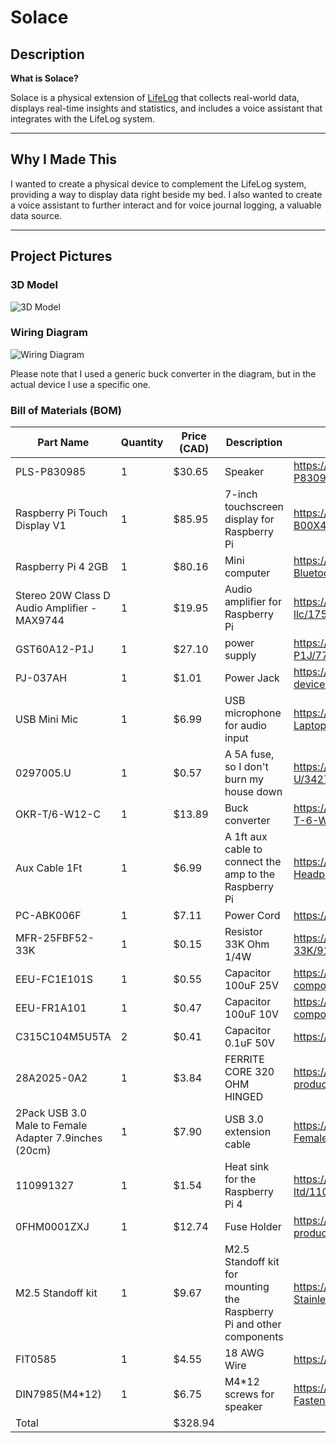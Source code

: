 # Solace

## Description

**What is Solace?**

Solace is a physical extension of [LifeLog](https://github.com/jaxfry/LifeLog) that collects real-world data, displays real-time insights and statistics, and includes a voice assistant that integrates with the LifeLog system.

---

## Why I Made This

I wanted to create a physical device to complement the LifeLog system, providing a way to display data right beside my bed. I also wanted to create a voice assistant to further interact and for voice journal logging, a valuable data source.

---

## Project Pictures

### 3D Model

![3D Model](https://hc-cdn.hel1.your-objectstorage.com/s/v3/e71c8c8a9725e7f2e04a51640a288c6fe2bac134_cleanshot_2025-07-03_at_15.13.48_2x.png)

### Wiring Diagram

![Wiring Diagram](https://hc-cdn.hel1.your-objectstorage.com/s/v3/94208fc16c89ac5b3baafca2eabae22fe82fc5b8_cleanshot_2025-07-06_at_00.52.57_2x.png)

Please note that I used a generic buck converter in the diagram, but in the actual device I use a specific one.

### Bill of Materials (BOM)

|Part Name                                            |Quantity|Price (CAD)|Description                                                         |Link                                                                                                |
|-----------------------------------------------------|--------|-----------|--------------------------------------------------------------------|----------------------------------------------------------------------------------------------------|
|PLS-P830985                                          |1       |$30.65     |Speaker                                                             |https://www.digikey.ca/en/products/detail/peerless-by-tymphany/PLS-P830985/6211132                  |
|Raspberry Pi Touch Display V1                        |1       |$85.95     |7-inch touchscreen display for Raspberry Pi                         |https://www.digikey.ca/en/products/detail/raspberry-pi/ASIN-B00X4WHP5E/6211133                      |
|Raspberry Pi 4 2GB                                   |1       |$80.16     |Mini computer                                                       |https://www.amazon.ca/Raspberry-Model-2019-Quad-Bluetooth/dp/B07TD42S27/                            |
|Stereo 20W Class D Audio Amplifier - MAX9744         |1       |$19.95     |Audio amplifier for Raspberry Pi                                    |https://www.digikey.ca/en/products/detail/adafruit-industries-llc/1752/4990780                      |
|GST60A12-P1J                                         |1       |$27.10     |power supply                                                        |https://www.digikey.ca/en/products/detail/mean-well-usa-inc/GST60A12-P1J/7703712                    |
|PJ-037AH                                             |1       |$1.01      |Power Jack                                                          |https://www.digikey.ca/en/products/detail/same-sky-formerly-cui-devices/PJ-037AH/1644547            |
|USB Mini Mic                                         |1       |$6.99      |USB microphone for audio input                                      |https://www.amazon.ca/Mini-Microphone-Skype-Desktop-Laptop/dp/B076BC2Y3W/                           |
|0297005.U                                            |1       |$0.57      |A 5A fuse, so I don't burn my house down                            |https://www.digikey.ca/en/products/detail/littelfuse-inc/0297005-U/3427486                          |
|OKR-T/6-W12-C                                        |1       |$13.89     |Buck converter                                                      |https://www.digikey.ca/en/products/detail/murata-power-solutions-inc/OKR-T-6-W12-C/2199629          |
|Aux Cable 1Ft                                        |1       |$6.99      |A 1ft aux cable to connect the amp to the Raspberry Pi              |https://www.amazon.ca/Tan-QY-Auxiliary-Compatible-Headphones/dp/B08BNMJ3ND/                         |
|PC-ABK006F                                           |1       |$7.11      |Power Cord                                                          |https://www.digikey.ca/en/products/detail/bel-inc/PC-ABK006F/15777826                               |
|MFR-25FBF52-33K                                      |1       |$0.15      |Resistor 33K Ohm 1/4W                                               |https://www.digikey.ca/en/products/detail/yageo/MFR-25FBF52-33K/9138137                             |
|EEU-FC1E101S                                         |1       |$0.55      |Capacitor 100uF 25V                                                 |https://www.digikey.ca/en/products/detail/panasonic-electronic-components/EEU-FC1E101S/266278       |
|EEU-FR1A101                                          |1       |$0.47      |Capacitor 100uF 10V                                                 |https://www.digikey.ca/en/products/detail/panasonic-electronic-components/EEU-FR1A101/2433507       |
|C315C104M5U5TA                                       |2       |$0.41      |Capacitor 0.1uF 50V                                                 |https://www.digikey.ca/en/products/detail/kemet/C315C104M5U5TA/817927                               |
|28A2025-0A2                                          |1       |$3.84      |FERRITE CORE 320 OHM HINGED                                         |https://www.digikey.ca/en/products/detail/laird-signal-integrity-products/28A2025-0A2/242803        |
|2Pack USB 3.0 Male to Female Adapter 7.9inches (20cm)|1       |$7.90      |USB 3.0 extension cable                                             |https://www.amazon.ca/Female-Extension-Cable-Male-Female/dp/B084WPG7QG/                             |
|110991327                                            |1       |$1.54      |Heat sink for the Raspberry Pi 4                                    |https://www.digikey.ca/en/products/detail/seeed-technology-co-ltd/110991327/10451876                |
|0FHM0001ZXJ                                          |1       |$12.74     |Fuse Holder                                                         |https://www.digikey.ca/en/products/detail/littelfuse-commercial-vehicle-products/0FHM0001ZXJ/2004060|
|M2.5 Standoff kit                                    |1       |$9.67      |M2.5 Standoff kit for mounting the Raspberry Pi and other components|https://www.amazon.ca/XLX-Male-Female-Female-Female-Assortment-Stainless/dp/B07FMV5RMG/             |
|FIT0585                                              |1       |$4.55      |18 AWG Wire                                                         |https://www.digikey.ca/en/products/detail/dfrobot/FIT0585/9559254?gQT=1                             |
|DIN7985(M4*12)                                       |1       |$6.75      |M4*12 screws for speaker                                            |https://www.amazon.ca/Hilitand-Stainless-Machine-Threaded-Fastener/dp/B09MFX2SFG/                   |
|Total                                                |        |$328.94    |                                                                    |                                                                                                    |
